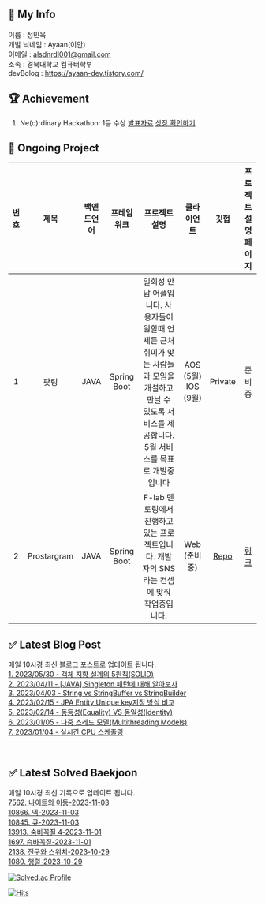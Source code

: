 ## :information_desk_person: My Info
이름 : 정민욱 </br>
개발 닉네임 :  Ayaan(이안)</br>
이메일 : alsdnrdl001@gmail.com</br>
소속 : 경북대학교 컴퓨터학부</br>
devBolog : https://ayaan-dev.tistory.com/</br>

## :trophy: Achievement
1. Ne(o)rdinary Hackathon: 1등 수상
[발표자료](https://www.miricanvas.com/ko/v/11f5vy2)
[상장 확인하기](https://drive.google.com/file/d/1lIbfyaiX8vsT9ZIpNFewcprSOEZ4697D/view?usp=sharing)
## :memo: Ongoing Project
|번호| 제목 | 백엔드언어 | 프레임워크 | 프로젝트 설명| 클라이언트 | 깃헙 | 프로젝트 설명페이지 |
|:-:|:-:|:-:|:-:|:-:|:-:|:-:|:-:|
|1| 팟팅 | JAVA | Spring Boot | 일회성 만남 어플입니다. 사용자들이 원할때 언제든 근처 취미가 맞는 사람들과 모임을 개설하고 만날 수 있도록 서비스를 제공합니다. 5월 서비스를 목표로 개발중입니다| AOS (5월) IOS (9월) | Private| 준비중|
|2| Prostargram | JAVA | Spring Boot | F-lab 멘토링에서 진행하고 있는 프로젝트입니다. 개발자의 SNS라는 컨셉에 맞춰 작업중입니다. | Web (준비 중) | [Repo](https://github.com/f-lab-edu/Prostargram)| [링크](https://github.com/f-lab-edu/Prostargram/wiki) |

## ✅ Latest Blog Post

매일 10시경 최신 블로그 포스트로 업데이트 됩니다.</br>
[1. 2023/05/30 - 객체 지향 설계의 5원칙(SOLID)](https://ayaan-dev.tistory.com/14) <br/>
[2. 2023/04/11 - [JAVA] Singleton 패턴에 대해 알아보자](https://ayaan-dev.tistory.com/13) <br/>
[3. 2023/04/03 - String vs StringBuffer vs StringBuilder](https://ayaan-dev.tistory.com/12) <br/>
[4. 2023/02/15 - JPA Entity Unique key지정 방식 비교](https://ayaan-dev.tistory.com/11) <br/>
[5. 2023/02/14 - 동등성(Equality) VS 동일성(Identity)](https://ayaan-dev.tistory.com/10) <br/>
[6. 2023/01/05 - 다중 스레드 모델(Multithreading Models)](https://ayaan-dev.tistory.com/9) <br/>
[7. 2023/01/04 - 실시간 CPU 스케줄링](https://ayaan-dev.tistory.com/8) <br/>

<!-- End blog -->
</br>

<!-- Start BaekJoon -->

## ✅ Latest Solved Baekjoon

매일 10시경 최신 기록으로 업데이트 됩니다.</br>
[7562. 나이트의 이동-2023-11-03](https://www.acmicpc.net//problem/7562) <br/>
[10866. 덱-2023-11-03](https://www.acmicpc.net//problem/10866) <br/>
[10845. 큐-2023-11-03](https://www.acmicpc.net//problem/10845) <br/>
[13913. 숨바꼭질 4-2023-11-01](https://www.acmicpc.net//problem/13913) <br/>
[1697. 숨바꼭질-2023-11-01](https://www.acmicpc.net//problem/1697) <br/>
[2138. 전구와 스위치-2023-10-29](https://www.acmicpc.net//problem/2138) <br/>
[1080. 행렬-2023-10-29](https://www.acmicpc.net//problem/1080) <br/>

<!-- End BaekJoon -->
[![Solved.ac Profile](http://mazassumnida.wtf/api/v2/generate_badge?boj=alsdnrdl01)](https://solved.ac/alsdnrdl01/)

[![Hits](https://hits.seeyoufarm.com/api/count/incr/badge.svg?url=https%3A%2F%2Fgithub.com%2FJ-MU&count_bg=%230C9BF7&title_bg=%2369D2F7&icon=&icon_color=%23E7E7E7&title=hits&edge_flat=false)](https://hits.seeyoufarm.com)
